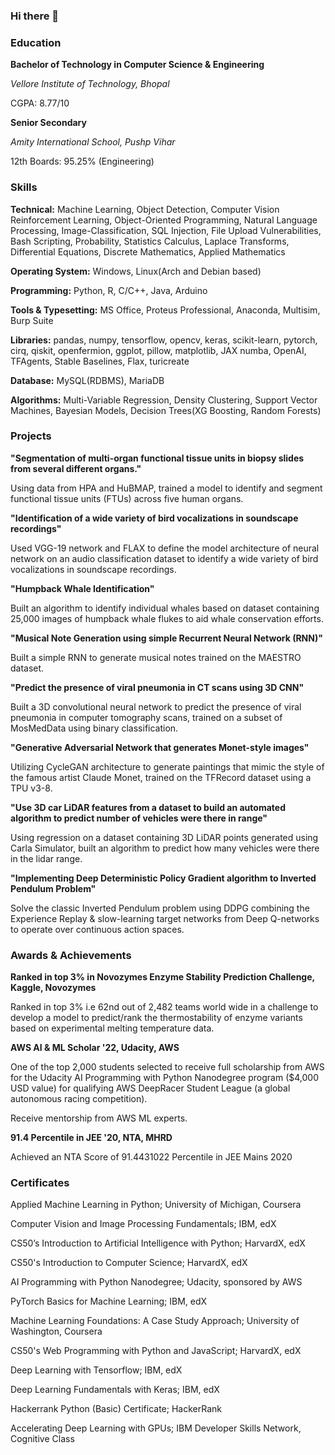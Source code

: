### Hi there 👋

### **Education**

**Bachelor of Technology in Computer Science & Engineering**

*Vellore Institute of Technology, Bhopal*

CGPA: 8.77/10

**Senior Secondary**

*Amity International School, Pushp Vihar*

12th Boards: 95.25% (Engineering)


### **Skills**

**Technical:** Machine Learning, Object Detection, Computer Vision Reinforcement Learning, Object-Oriented
Programming, Natural Language Processing, Image-Classification, SQL Injection, File Upload Vulnerabilities,
Bash Scripting, Probability, Statistics Calculus, Laplace Transforms, Differential Equations, Discrete
Mathematics, Applied Mathematics

**Operating System:** Windows, Linux(Arch and Debian based)

**Programming:** Python, R, C/C++, Java, Arduino

**Tools & Typesetting:** MS Office, Proteus Professional, Anaconda, Multisim, Burp Suite

**Libraries:** pandas, numpy, tensorflow, opencv, keras, scikit-learn, pytorch, cirq, qiskit, openfermion, ggplot,
pillow, matplotlib, JAX numba, OpenAI, TFAgents, Stable Baselines, Flax, turicreate

**Database:** MySQL(RDBMS), MariaDB

**Algorithms:** Multi-Variable Regression, Density Clustering, Support Vector Machines, Bayesian Models,
Decision Trees(XG Boosting, Random Forests)


### **Projects**

**"Segmentation of multi-organ functional tissue units in biopsy slides from
several different organs."**

Using data from HPA and HuBMAP, trained a model to identify and segment
functional tissue units (FTUs) across five human organs.

**"Identification of a wide variety of bird vocalizations in soundscape
recordings"**

Used VGG-19 network and FLAX to define the model architecture of neural network
on an audio classification dataset to identify a wide variety of bird vocalizations in
soundscape recordings.

**"Humpback Whale Identification"**

Built an algorithm to identify individual whales based on dataset containing 25,000
images of humpback whale flukes to aid whale conservation efforts.

**"Musical Note Generation using simple Recurrent Neural Network (RNN)"**

Built a simple RNN to generate musical notes trained on the MAESTRO dataset.

**"Predict the presence of viral pneumonia in CT scans using 3D CNN"**

Built a 3D convolutional neural network to predict the presence of viral pneumonia
in computer tomography scans, trained on a subset of MosMedData using binary
classification.

**"Generative Adversarial Network that generates Monet-style images"**

Utilizing CycleGAN architecture to generate paintings that mimic the style of the
famous artist Claude Monet, trained on the TFRecord dataset using a TPU v3-8.

**"Use 3D car LiDAR features from a dataset to build an automated algorithm to
predict number of vehicles were there in range"**

Using regression on a dataset containing 3D LiDAR points generated using Carla
Simulator, built an algorithm to predict how many vehicles were there in the lidar
range.

**"Implementing Deep Deterministic Policy Gradient algorithm to Inverted
Pendulum Problem"**

Solve the classic Inverted Pendulum problem using DDPG combining the Experience
Replay & slow-learning target networks from Deep Q-networks to operate over
continuous action spaces.


### **Awards & Achievements**

**Ranked in top 3% in Novozymes Enzyme Stability Prediction Challenge,
Kaggle, Novozymes**

Ranked in top 3% i.e 62nd out of 2,482 teams world wide in a challenge to develop a
model to predict/rank the thermostability of enzyme variants based on
experimental melting temperature data.

**AWS AI & ML Scholar '22, Udacity, AWS**

One of the top 2,000 students selected to receive full scholarship from AWS for the
Udacity AI Programming with Python Nanodegree program ($4,000 USD value) for
qualifying AWS DeepRacer Student League (a global autonomous racing
competition).

Receive mentorship from AWS ML experts.

**91.4 Percentile in JEE '20, NTA, MHRD**

Achieved an NTA Score of 91.4431022 Percentile in JEE Mains 2020


### **Certificates**

Applied Machine Learning in Python; 
University of Michigan, Coursera

Computer Vision and Image Processing Fundamentals; 
IBM, edX

CS50ʼs Introduction to Artificial Intelligence with Python; 
HarvardX, edX

CS50's Introduction to Computer Science; 
HarvardX, edX

AI Programming with Python Nanodegree; 
Udacity, sponsored by AWS

PyTorch Basics for Machine Learning; 
IBM, edX

Machine Learning Foundations: A Case Study Approach; 
University of Washington, Coursera

CS50's Web Programming with Python and JavaScript; 
HarvardX, edX

Deep Learning with Tensorflow; 
IBM, edX

Deep Learning Fundamentals with Keras; 
IBM, edX

Hackerrank Python (Basic) Certificate; 
HackerRank

Accelerating Deep Learning with GPUs; 
IBM Developer Skills Network, Cognitive Class




























<!--
**n1ghtf4l1/n1ghtf4l1** is a ✨ _special_ ✨ repository because its `README.md` (this file) appears on your GitHub profile.

Here are some ideas to get you started:

- 🔭 I’m currently working on ...
- 🌱 I’m currently learning ...
- 👯 I’m looking to collaborate on ...
- 🤔 I’m looking for help with ...
- 💬 Ask me about ...
- 📫 How to reach me: ...
- 😄 Pronouns: ...
- ⚡ Fun fact: ...
-->
